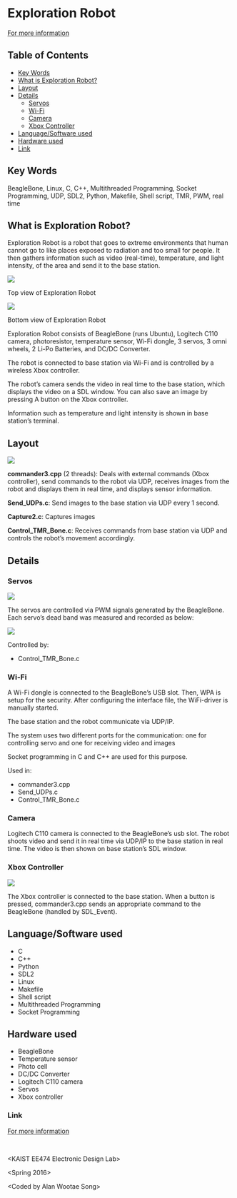 
# Exploration Robot
[For more information](https://awsong.000webhostapp.com/project/exploration_robot.html)

## Table of Contents
*   [Key Words](#toc_key)
*   [What is Exploration Robot?](#toc_whatis)  
*   [Layout](#toc_layout)
*   [Details](#toc_details)
    *   [Servos](#toc_servos)
    *   [Wi-Fi](#toc_wifi)
    *   [Camera](#toc_camera)
    *   [Xbox Controller](#toc_xbox)
*   [Language/Software used](#toc_lan)
*   [Hardware used](#toc_hard)
*   [Link](#toc_link)

<a name="toc_key"/>

## Key Words

BeagleBone, Linux, C, C++, Multithreaded Programming, Socket Programming, UDP, SDL2, Python, Makefile, Shell script, TMR, PWM, real time

<a name="toc_whatis"/>

## What is Exploration Robot?

Exploration Robot is a robot that goes to extreme environments that human cannot go to like places exposed to radiation and too small for people. It then gathers information such as video (real-time), temperature, and light intensity, of the area and send it to the base station.

![](github_img/er_top.png)

Top view of Exploration Robot

![](github_img/er_bot_resized.jpg)

Bottom view of Exploration Robot

Exploration Robot consists of BeagleBone (runs Ubuntu), Logitech C110 camera, photoresistor, temperature sensor, Wi-Fi dongle, 3 servos, 3 omni wheels, 2 Li-Po Batteries, and DC/DC Converter.

The robot is connected to base station via Wi-Fi and is controlled by a wireless Xbox controller.

The robot’s camera sends the video in real time to the base station, which displays the video on a SDL window. You can also save an image by pressing A button on the Xbox controller.

Information such as temperature and light intensity is shown in base station’s terminal.

<a name="toc_layout"/>

## Layout

![](github_img/er_layout.png)  

**commander3.cpp** (2 threads): Deals with external commands (Xbox controller), send commands to the robot via UDP, receives images from the robot and displays them in real time, and displays sensor information.

**Send_UDPs.c**: Send images to the base station via UDP every 1 second.

**Capture2.c**: Captures images

**Control_TMR_Bone.c**: Receives commands from base station via UDP and controls the robot’s movement accordingly.

<a name="toc_details"/>

## Details

<a name="toc_servos"/>

### Servos

![](github_img/er_circuit.png)  

The servos are controlled via PWM signals generated by the BeagleBone. Each servo’s dead band was measured and recorded as below:

![](github_img/er_chart.png)

Controlled by:

*   Control_TMR_Bone.c

<a name="toc_wifi"/>

### Wi-Fi

A Wi-Fi dongle is connected to the BeagleBone’s USB slot. Then, WPA is setup for the security. After configuring the interface file, the WiFi-driver is manually started.

The base station and the robot communicate via UDP/IP.

The system uses two different ports for the communication: one for controlling servo and one for receiving video and images

Socket programming in C and C++ are used for this purpose.

Used in:

*   commander3.cpp
*   Send_UDPs.c
*   Control_TMR_Bone.c

<a name="toc_camera"/>

### Camera

Logitech C110 camera is connected to the BeagleBone’s usb slot. The robot shoots video and send it in real time via UDP/IP to the base station in real time. The video is then shown on base station’s SDL window.

<a name="toc_xbox"/>

### Xbox Controller

![](github_img/er_xbox.png)

The Xbox controller is connected to the base station. When a button is pressed, commander3.cpp sends an appropriate command to the BeagleBone (handled by SDL_Event).

<a name="toc_lan"/>

## Language/Software used

*   C
*   C++
*   Python
*   SDL2
*   Linux
*   Makefile
*   Shell script
*   Multithreaded Programming
*   Socket Programming

<a name="toc_hard"/>

## Hardware used

*   BeagleBone
*   Temperature sensor
*   Photo cell
*   DC/DC Converter
*   Logitech C110 camera
*   Servos
*   Xbox controller

<a name="toc_link"/>

### Link
[For more information](https://awsong.000webhostapp.com/project/exploration_robot.html)

<br />

\<KAIST EE474 Electronic Design Lab>

\<Spring 2016>

\<Coded by Alan Wootae Song>